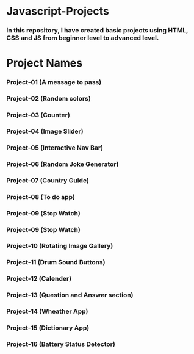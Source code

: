 # Javascript-Projects

### In this repository, I have created basic projects using HTML, CSS and JS from beginner level to advanced level.

<h1>Project Names</h1>

<h3>Project-01 (A message to pass)</h3>
<h3>Project-02 (Random colors)</h3>
<h3>Project-03 (Counter)</h3>
<h3>Project-04 (Image Slider)</h3>
<h3>Project-05 (Interactive Nav Bar)</h3>
<h3>Project-06 (Random Joke Generator)</h3>
<h3>Project-07 (Country Guide)</h3>
<h3>Project-08 (To do app)</h3>
<h3>Project-09 (Stop Watch)</h3>
<h3>Project-09 (Stop Watch)</h3>
<h3>Project-10 (Rotating Image Gallery)</h3>
<h3>Project-11 (Drum Sound Buttons)</h3>
<h3>Project-12 (Calender)</h3>
<h3>Project-13 (Question and Answer section)</h3>
<h3>Project-14 (Wheather App)</h3>
<h3>Project-15 (Dictionary App)</h3>
<h3>Project-16 (Battery Status Detector)</h3>
